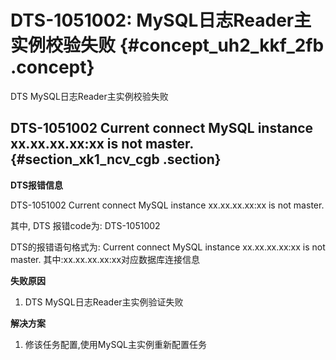 # DTS-1051002: MySQL日志Reader主实例校验失败 {#concept_uh2_kkf_2fb .concept}

DTS MySQL日志Reader主实例校验失败

## DTS-1051002 Current connect MySQL instance xx.xx.xx.xx:xx is not master. {#section_xk1_ncv_cgb .section}

**DTS报错信息**

DTS-1051002 Current connect MySQL instance xx.xx.xx.xx:xx is not master.

其中, DTS 报错code为: DTS-1051002

DTS的报错语句格式为: Current connect MySQL instance xx.xx.xx.xx:xx is not master. 其中:xx.xx.xx.xx:xx对应数据库连接信息

**失败原因**

1. DTS MySQL日志Reader主实例验证失败

**解决方案**

1. 修该任务配置,使用MySQL主实例重新配置任务

